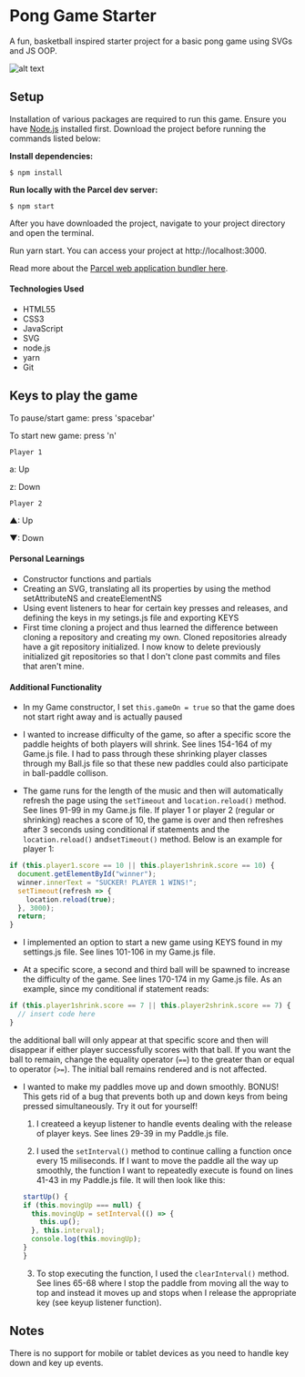 # Pong Game Starter

A fun, basketball inspired starter project for a basic pong game using SVGs and JS OOP.

![alt text](https://github.com/sebatmohamed/pong-game/blob/master/ponggame.png)

## Setup

Installation of various packages are required to run this game. Ensure you have [Node.js](https://nodejs.org/en/) installed first. Download the project before running the commands listed below:

**Install dependencies:**

`$ npm install`

**Run locally with the Parcel dev server:**

`$ npm start`

After you have downloaded the project, navigate to your project directory and open the terminal.

Run yarn start. You can access your project at http://localhost:3000.

Read more about the [Parcel web application bundler here](https://parceljs.org/).

#### Technologies Used

- HTML55
- CSS3
- JavaScript
- SVG
- node.js
- yarn
- Git

## Keys to play the game

To pause/start game: press 'spacebar'

To start new game: press 'n'

`Player 1`

a: Up

z: Down

`Player 2`

▲: Up

▼: Down

#### Personal Learnings

- Constructor functions and partials
- Creating an SVG, translating all its properties by using the method setAttributeNS and createElementNS
- Using event listeners to hear for certain key presses and releases, and defining the keys in my setings.js file and exporting KEYS
- First time cloning a project and thus learned the difference between cloning a repository and creating my own. Cloned repositories already have a git repository initialized. I now know to delete previously initialized git repositories so that I don't clone past commits and files that aren't mine.

#### Additional Functionality

- In my Game constructor, I set `this.gameOn = true` so that the game does not start right away and is actually paused

- I wanted to increase difficulty of the game, so after a specific score the paddle heights of both players will shrink. See lines 154-164 of my Game.js file. I had to pass through these shrinking player classes through my Ball.js file so that these new paddles could also participate in ball-paddle collison.

- The game runs for the length of the music and then will automatically refresh the page using the `setTimeout` and `location.reload()` method. See lines 91-99 in my Game.js file. If player 1 or player 2 (regular or shrinking) reaches a score of 10, the game is over and then refreshes after 3 seconds using conditional if statements and the `location.reload()` and`setTimeout()` method. Below is an example for player 1:

```javascript
if (this.player1.score == 10 || this.player1shrink.score == 10) {
  document.getElementById("winner");
  winner.innerText = "SUCKER! PLAYER 1 WINS!";
  setTimeout(refresh => {
    location.reload(true);
  }, 3000);
  return;
}
```

- I implemented an option to start a new game using KEYS found in my settings.js file. See lines 101-106 in my Game.js file.

- At a specific score, a second and third ball will be spawned to increase the difficulty of the game. See lines 170-174 in my Game.js file. As an example, since my conditional if statement reads:

```javascript
if (this.player1shrink.score == 7 || this.player2shrink.score == 7) {
  // insert code here
}
```

the additional ball will only appear at that specific score and then will disappear if either player successfully scores with that ball. If you want the ball to remain, change the equality operator (`==`) to the greater than or equal to operator (`>=`). The initial ball remains rendered and is not affected.

- I wanted to make my paddles move up and down smoothly. BONUS! This gets rid of a bug that prevents both up and down keys from being pressed simultaneously. Try it out for yourself!

  1. I createed a keyup listener to handle events dealing with the release of player keys. See lines 29-39 in my Paddle.js file.

  2. I used the `setInterval()` method to continue calling a function once every 15 miliseconds. If I want to move the paddle all the way up smoothly, the function I want to repeatedly execute is found on lines 41-43 in my Paddle.js file. It will then look like this:

  ```javascript
  startUp() {
  if (this.movingUp === null) {
    this.movingUp = setInterval(() => {
      this.up();
    }, this.interval);
    console.log(this.movingUp);
  }
  }
  ```

  3. To stop executing the function, I used the `clearInterval()` method. See lines 65-68 where I stop the paddle from moving all the way to top and instead it moves up and stops when I release the appropriate key (see keyup listener function).

## Notes

There is no support for mobile or tablet devices as you need to handle key down and key up events.
